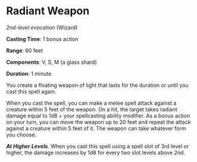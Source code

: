 # Radiant Weapon
*2nd-level evocation* (Wizard)

**Casting Time**: 1 bonus action

**Range**: 60 feet

**Components**: V, S, M (a glass shard)

**Duration**: 1 minute

You create a floating weapon of light that lasts for the duration or until you cast this spell again.

When you cast the spell, you can make a melee spell attack against a creature within 5 feet of the weapon. On a hit, the target takes radiant damage equal to 1d8 + your spellcasting ability modifier. As a bonus action on your turn, you can move the weapon up to 20 feet and repeat the attack against a creature within 5 feet of it. The weapon can take whatever form you choose.

***At Higher Levels***. When you cast this spell using a spell slot of 3rd level or higher, the damage increases by 1d8 for every two slot levels above 2nd.
